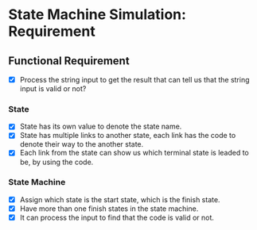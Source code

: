 # State Machine Simulation: Requirement

## Functional Requirement

- [x] Process the string input to get the result that can tell us that the string input is valid or not?

### State

- [x] State has its own value to denote the state name.
- [x] State has multiple links to another state, each link has the code to denote their way to the another state.
- [x] Each link from the state can show us which terminal state is leaded to be, by using the code.

### State Machine

- [x] Assign which state is the start state, which is the finish state.
- [x] Have more than one finish states in the state machine.
- [x] It can process the input to find that the code is valid or not.
